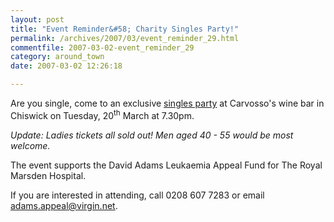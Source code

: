 ```yaml
---
layout: post
title: "Event Reminder&#58; Charity Singles Party!"
permalink: /archives/2007/03/event_reminder_29.html
commentfile: 2007-03-02-event_reminder_29
category: around_town
date: 2007-03-02 12:26:18

---
```


Are you single, come to an exclusive [singles party](/event/Party/200703020622) at Carvosso's wine bar in Chiswick on Tuesday, 20<sup>th</sup> March at 7.30pm.

*Update: Ladies tickets all sold out! Men aged 40 - 55 would be most welcome.*

The event supports the David Adams Leukaemia Appeal Fund for The Royal Marsden Hospital.

If you are interested in attending, call 0208 607 7283 or email <adams.appeal@virgin.net>.
